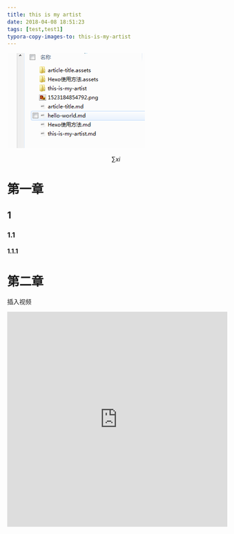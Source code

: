 ```yaml
---
title: this is my artist
date: 2018-04-08 18:51:23
tags: [test,test1]
typora-copy-images-to: this-is-my-artist
---
```


![1523184888716](this-is-my-artist/1523184888716.png)

$$
\sum xi
$$

# 第一章

## 1

### 1.1

#### 1.1.1

# 第二章

插入视频
<iframe height=498 width=510 src='http://player.youku.com/embed/XMjgzNzM0NTYxNg==' frameborder=0 'allowfullscreen'></iframe>





